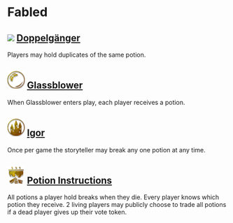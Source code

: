 # Fabled

## ![](Doppelgänger/.image_big.png) [Doppelgänger](Doppelgänger)
Players may hold duplicates of the same potion.

## ![](Glassblower/.image_big.png) [Glassblower](Glassblower)
When Glassblower enters play, each player receives a potion.

## ![](Igor/.image_big.png) [Igor](Igor)
Once per game the storyteller may break any one potion at any time.

## ![](Potion%20Instructions/.image_big.png) [Potion Instructions](Potion%20Instructions)
All potions a player hold breaks when they die. Every player knows which potion they receive. 2 living players may publicly choose to trade all potions if a dead player gives up their vote token.

